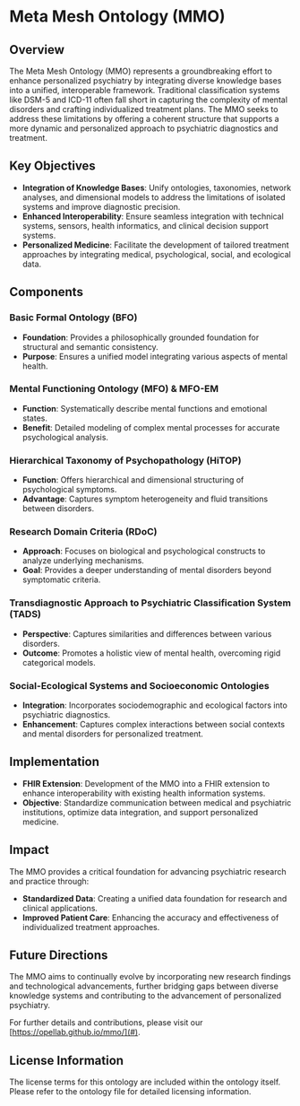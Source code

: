 # Meta Mesh Ontology (MMO)

## Overview

The Meta Mesh Ontology (MMO) represents a groundbreaking effort to enhance personalized psychiatry by integrating diverse knowledge bases into a unified, interoperable framework. Traditional classification systems like DSM-5 and ICD-11 often fall short in capturing the complexity of mental disorders and crafting individualized treatment plans. The MMO seeks to address these limitations by offering a coherent structure that supports a more dynamic and personalized approach to psychiatric diagnostics and treatment.

## Key Objectives

- **Integration of Knowledge Bases**: Unify ontologies, taxonomies, network analyses, and dimensional models to address the limitations of isolated systems and improve diagnostic precision.
- **Enhanced Interoperability**: Ensure seamless integration with technical systems, sensors, health informatics, and clinical decision support systems.
- **Personalized Medicine**: Facilitate the development of tailored treatment approaches by integrating medical, psychological, social, and ecological data.

## Components

### Basic Formal Ontology (BFO)

- **Foundation**: Provides a philosophically grounded foundation for structural and semantic consistency.
- **Purpose**: Ensures a unified model integrating various aspects of mental health.

### Mental Functioning Ontology (MFO) & MFO-EM

- **Function**: Systematically describe mental functions and emotional states.
- **Benefit**: Detailed modeling of complex mental processes for accurate psychological analysis.

### Hierarchical Taxonomy of Psychopathology (HiTOP)

- **Function**: Offers hierarchical and dimensional structuring of psychological symptoms.
- **Advantage**: Captures symptom heterogeneity and fluid transitions between disorders.

### Research Domain Criteria (RDoC)

- **Approach**: Focuses on biological and psychological constructs to analyze underlying mechanisms.
- **Goal**: Provides a deeper understanding of mental disorders beyond symptomatic criteria.

### Transdiagnostic Approach to Psychiatric Classification System (TADS)

- **Perspective**: Captures similarities and differences between various disorders.
- **Outcome**: Promotes a holistic view of mental health, overcoming rigid categorical models.

### Social-Ecological Systems and Socioeconomic Ontologies

- **Integration**: Incorporates sociodemographic and ecological factors into psychiatric diagnostics.
- **Enhancement**: Captures complex interactions between social contexts and mental disorders for personalized treatment.

## Implementation

- **FHIR Extension**: Development of the MMO into a FHIR extension to enhance interoperability with existing health information systems.
- **Objective**: Standardize communication between medical and psychiatric institutions, optimize data integration, and support personalized medicine.

## Impact

The MMO provides a critical foundation for advancing psychiatric research and practice through:

- **Standardized Data**: Creating a unified data foundation for research and clinical applications.
- **Improved Patient Care**: Enhancing the accuracy and effectiveness of individualized treatment approaches.

## Future Directions

The MMO aims to continually evolve by incorporating new research findings and technological advancements, further bridging gaps between diverse knowledge systems and contributing to the advancement of personalized psychiatry.

For further details and contributions, please visit our [https://opellab.github.io/mmo/](#).

## License Information

The license terms for this ontology are included within the ontology itself. Please refer to the ontology file for detailed licensing information.